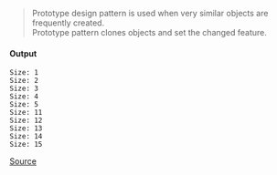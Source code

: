> Prototype design pattern is used when very similar objects are frequently created.  
> Prototype pattern clones objects and set the changed feature.

#### Output
```
Size: 1
Size: 2
Size: 3
Size: 4
Size: 5
Size: 11
Size: 12
Size: 13
Size: 14
Size: 15
```

[Source](https://www.programcreek.com/2013/02/java-design-pattern-prototype/)
